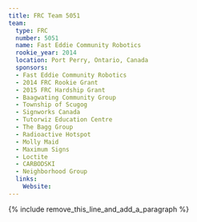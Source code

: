 ```yaml
---
title: FRC Team 5051
team:
  type: FRC
  number: 5051
  name: Fast Eddie Community Robotics
  rookie_year: 2014
  location: Port Perry, Ontario, Canada
  sponsors:
  - Fast Eddie Community Robotics
  - 2014 FRC Rookie Grant
  - 2015 FRC Hardship Grant
  - Baagwating Community Group
  - Township of Scugog
  - Signworks Canada
  - Tutorwiz Education Centre
  - The Bagg Group
  - Radioactive Hotspot
  - Molly Maid
  - Maximum Signs
  - Loctite
  - CARBODSKI
  - Neighborhood Group
  links:
    Website:
---
```


{% include remove_this_line_and_add_a_paragraph %}